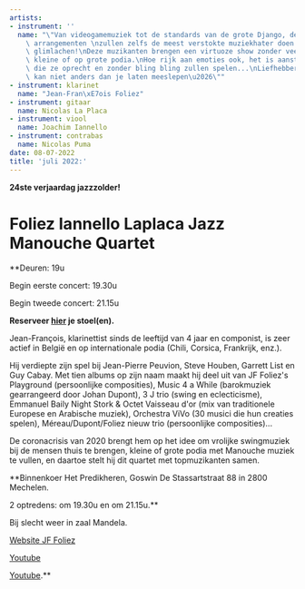 ```yaml
---
artists:
- instrument: ''
  name: "\"Van videogamemuziek tot de standards van de grote Django, deze knap gemaakte\
    \ arrangementen \nzullen zelfs de meest verstokte muziekhater doen ontdooien en\
    \ glimlachen!\nDeze muzikanten brengen een virtuoze show zonder veel poeha op\
    \ kleine of op grote podia.\nHoe rijk aan emoties ook, het is aanstekelijke swing\
    \ die ze oprecht en zonder bling bling zullen spelen...\nLiefhebber of niet, je\
    \ kan niet anders dan je laten meeslepen\u2026\""
- instrument: klarinet
  name: "Jean-Fran\xE7ois Foliez"
- instrument: gitaar
  name: Nicolas La Placa
- instrument: viool
  name: Joachim Iannello
- instrument: contrabas
  name: Nicolas Puma
date: 08-07-2022
title: 'juli 2022:'
---
```

**24ste verjaardag jazzzolder!** 

Foliez Iannello Laplaca 
Jazz Manouche Quartet
===============================================

**Deuren: 19u 

Begin eerste concert: 19.30u 

Begin tweede concert: 21.15u 

**Reserveer [hier](https://ticketshop.ticketmatic.com/mechelen/jazzzolder) je stoel(en).** 

Jean-François, klarinettist sinds de leeftijd van 4 jaar en componist, is zeer actief in België en 
op internationale podia (Chili, Corsica, Frankrijk, enz.). 

Hij verdiepte zijn spel bij Jean-Pierre Peuvion, Steve Houben, Garrett List en Guy Cabay. Met tien albums op 
zijn naam maakt hij deel uit van JF Foliez's Playground (persoonlijke composities), Music 4 a While (barokmuziek 
gearrangeerd door Johan Dupont), 3 J trio (swing en eclecticisme), Emmanuel Baily Night Stork & Octet Vaisseau d'or 
(mix van traditionele Europese en Arabische muziek), Orchestra ViVo (30 musici die hun creaties spelen), 
Méreau/Dupont/Foliez nieuw trio (persoonlijke composities)... 

De coronacrisis van 2020 brengt hem op het idee om vrolijke swingmuziek bij de mensen thuis te brengen, kleine of grote podia 
met Manouche muziek te vullen, en daartoe stelt hij dit quartet met topmuzikanten samen.

**Binnenkoer Het Predikheren, Goswin De Stassartstraat 88 in 2800 Mechelen. 

2 optredens: om 19.30u en om 21.15u.** 

Bij slecht weer in zaal Mandela. 

[Website JF Foliez](http://www.jf-foliez.com/) 

[Youtube](https://www.youtube.com/watch?v=17QdJtoGYik) 

[Youtube](https://www.youtube.com/watch?v=JkkPpHji5BE).**